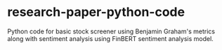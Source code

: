 # research-paper-python-code
Python code for basic stock screener using Benjamin Graham's metrics along with sentiment analysis using FinBERT sentiment analysis model.
